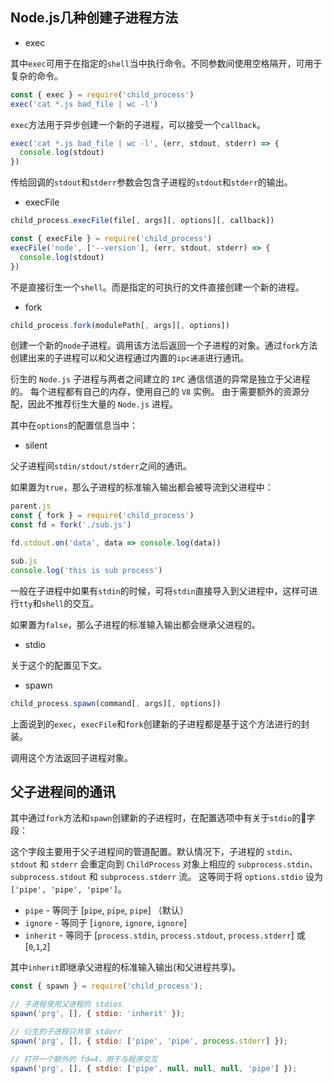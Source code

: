 ## Node.js几种创建子进程方法

* exec

其中`exec`可用于在指定的`shell`当中执行命令。不同参数间使用空格隔开，可用于复杂的命令。

```javascript
const { exec } = require('child_process')
exec('cat *.js bad_file | wc -l')
```

`exec`方法用于异步创建一个新的子进程，可以接受一个`callback`。

```javascript
exec('cat *.js bad_file | wc -l', (err, stdout, stderr) => {
  console.log(stdout)
})
```

传给回调的`stdout`和`stderr`参数会包含子进程的`stdout`和`stderr`的输出。

* execFile

```javascript
child_process.execFile(file[, args][, options][, callback])

```

```javascript
const { execFile } = require('child_process')
execFile('node', ['--version'], (err, stdout, stderr) => {
  console.log(stdout)
})
```

不是直接衍生一个`shell`。而是指定的可执行的文件直接创建一个新的进程。

* fork

```javascript
child_process.fork(modulePath[, args][, options])
```

创建一个新的`node`子进程。调用该方法后返回一个子进程的对象。通过`fork`方法创建出来的子进程可以和父进程通过内置的`ipc通道`进行通讯。

衍生的 `Node.js` 子进程与两者之间建立的 `IPC` 通信信道的异常是独立于父进程的。 每个进程都有自己的内存，使用自己的 `V8` 实例。 由于需要额外的资源分配，因此不推荐衍生大量的 `Node.js` 进程。

其中在`options`的配置信息当中：

* silent <Boolean>

父子进程间`stdin/stdout/stderr`之间的通讯。

如果置为`true`，那么子进程的标准输入输出都会被导流到父进程中：

```javascript
parent.js
const { fork } = require('child_process')
const fd = fork('./sub.js')

fd.stdout.on('data', data => console.log(data))

sub.js
console.log('this is sub process')
```

一般在子进程中如果有`stdin`的时候，可将`stdin`直接导入到父进程中，这样可进行`tty`和`shell`的交互。

如果置为`false`，那么子进程的标准输入输出都会继承父进程的。

* stdio 

关于这个的配置见下文。


* spawn

```javascript
child_process.spawn(command[, args][, options])
```

上面说到的`exec`，`execFile`和`fork`创建新的子进程都是基于这个方法进行的封装。

调用这个方法返回子进程对象。


## 父子进程间的通讯

其中通过`fork`方法和`spawn`创建新的子进程时，在配置选项中有关于`stdio`的字段：

这个字段主要用于父子进程间的管道配置。默认情况下，子进程的 `stdin`、 `stdout` 和 `stderr` 会重定向到 `ChildProcess` 对象上相应的 `subprocess.stdin`、 `subprocess.stdout` 和 `subprocess.stderr` 流。 这等同于将 `options.stdio` 设为 `['pipe', 'pipe', 'pipe']`。

* `pipe` - 等同于 [`pipe`, `pipe`, `pipe`] （默认）
* `ignore` - 等同于 [`ignore`, `ignore`, `ignore`]
* `inherit` - 等同于 [`process.stdin`, `process.stdout`, `process.stderr`] 或 [`0`,`1`,`2`]

其中`inherit`即继承父进程的标准输入输出(和父进程共享)。

```javascript
const { spawn } = require('child_process');

// 子进程使用父进程的 stdios
spawn('prg', [], { stdio: 'inherit' });

// 衍生的子进程只共享 stderr
spawn('prg', [], { stdio: ['pipe', 'pipe', process.stderr] });

// 打开一个额外的 fd=4，用于与程序交互
spawn('prg', [], { stdio: ['pipe', null, null, null, 'pipe'] });
```
